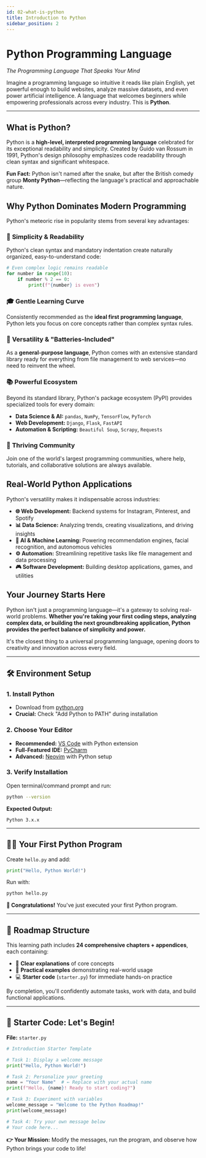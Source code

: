 ```yaml
---
id: 02-what-is-python
title: Introduction to Python
sidebar_position: 2
---
```


# Python Programming Language

 *The Programming Language That Speaks Your Mind*

Imagine a programming language so intuitive it reads like plain English, yet powerful enough to build websites, analyze massive datasets, and even power artificial intelligence. A language that welcomes beginners while empowering professionals across every industry. This is **Python**.

---

## What is Python?

Python is a **high-level, interpreted programming language** celebrated for its exceptional readability and simplicity. Created by Guido van Rossum in 1991, Python's design philosophy emphasizes code readability through clean syntax and significant whitespace.

**Fun Fact:** Python isn't named after the snake, but after the British comedy group **Monty Python**—reflecting the language's practical and approachable nature.

## Why Python Dominates Modern Programming

Python's meteoric rise in popularity stems from several key advantages:

### 🎯 **Simplicity & Readability**
Python's clean syntax and mandatory indentation create naturally organized, easy-to-understand code:
```python
# Even complex logic remains readable
for number in range(10):
    if number % 2 == 0:
        print(f"{number} is even")
```

### 🎓 **Gentle Learning Curve**
Consistently recommended as the **ideal first programming language**, Python lets you focus on core concepts rather than complex syntax rules.

### 🧰 **Versatility & "Batteries-Included"**
As a **general-purpose language**, Python comes with an extensive standard library ready for everything from file management to web services—no need to reinvent the wheel.

### 📚 **Powerful Ecosystem**
Beyond its standard library, Python's package ecosystem (PyPI) provides specialized tools for every domain:
- **Data Science & AI:** `pandas`, `NumPy`, `TensorFlow`, `PyTorch`
- **Web Development:** `Django`, `Flask`, `FastAPI`
- **Automation & Scripting:** `Beautiful Soup`, `Scrapy`, `Requests`

### 👥 **Thriving Community**
Join one of the world's largest programming communities, where help, tutorials, and collaborative solutions are always available.

## Real-World Python Applications

Python's versatility makes it indispensable across industries:

- **🌐 Web Development:** Backend systems for Instagram, Pinterest, and Spotify
- **📊 Data Science:** Analyzing trends, creating visualizations, and driving insights
- **🤖 AI & Machine Learning:** Powering recommendation engines, facial recognition, and autonomous vehicles
- **⚙️ Automation:** Streamlining repetitive tasks like file management and data processing
- **🎮 Software Development:** Building desktop applications, games, and utilities

## Your Journey Starts Here

Python isn't just a programming language—it's a gateway to solving real-world problems. **Whether you're taking your first coding steps, analyzing complex data, or building the next groundbreaking application, Python provides the perfect balance of simplicity and power.**

It's the closest thing to a universal programming language, opening doors to creativity and innovation across every field.

---

## 🛠️ Environment Setup

### 1. **Install Python**
- Download from [python.org](https://www.python.org/downloads/)
- **Crucial:** Check "Add Python to PATH" during installation

### 2. **Choose Your Editor**
- **Recommended:** [VS Code](https://code.visualstudio.com/) with Python extension
- **Full-Featured IDE:** [PyCharm](https://www.jetbrains.com/pycharm/)
- **Advanced:** [Neovim](https://neovim.io/) with Python setup

### 3. **Verify Installation**
Open terminal/command prompt and run:
```bash
python --version
```
**Expected Output:**
```text
Python 3.x.x
```

---

## 👩‍💻 Your First Python Program

Create `hello.py` and add:
```python
print("Hello, Python World!")
```

Run with:
```bash
python hello.py
```

**🎉 Congratulations!** You've just executed your first Python program.

---

## 📘 Roadmap Structure

This learning path includes **24 comprehensive chapters + appendices**, each containing:

- 📖 **Clear explanations** of core concepts
- 🧩 **Practical examples** demonstrating real-world usage
- 💻 **Starter code** (`starter.py`) for immediate hands-on practice

By completion, you'll confidently automate tasks, work with data, and build functional applications.

---

## 🚀 Starter Code: Let's Begin!

**File:** `starter.py`
```python
# Introduction Starter Template

# Task 1: Display a welcome message
print("Hello, Python World!")

# Task 2: Personalize your greeting
name = "Your Name"  # ← Replace with your actual name
print(f"Hello, {name}! Ready to start coding?")

# Task 3: Experiment with variables
welcome_message = "Welcome to the Python Roadmap!"
print(welcome_message)

# Task 4: Try your own message below
# Your code here...
```

**👉 Your Mission:** Modify the messages, run the program, and observe how Python brings your code to life!
